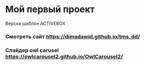 # Мой первый проект
Верска шаблон ACTIVEBOX
### Смотреть сайт https://dimadawid.github.io/tms_dd/

### Слайдер owl carusel https://owlcarousel2.github.io/OwlCarousel2/
